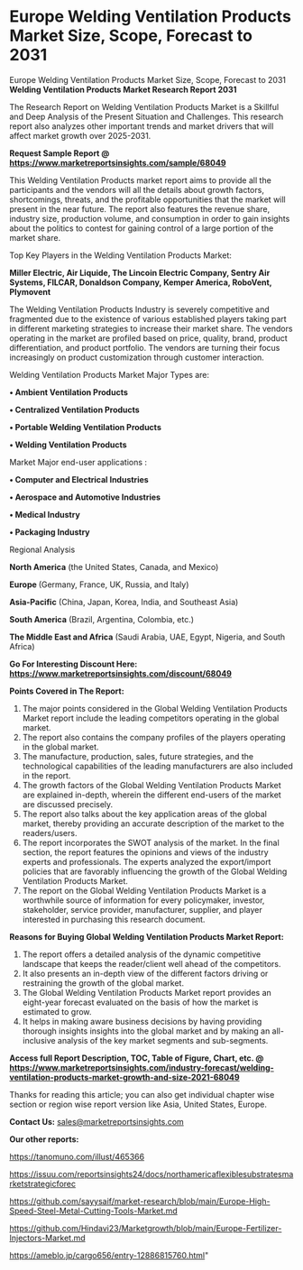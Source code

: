 # Europe Welding Ventilation Products Market Size, Scope, Forecast to 2031
Europe Welding Ventilation Products Market Size, Scope, Forecast to 2031
<strong>Welding Ventilation Products Market Research Report 2031</strong>

The Research Report on Welding Ventilation Products Market is a Skillful and Deep Analysis of the Present Situation and Challenges. This research report also analyzes other important trends and market drivers that will affect market growth over 2025-2031.

<strong>Request Sample Report @ <a href=https://www.marketreportsinsights.com/sample/68049>https://www.marketreportsinsights.com/sample/68049</a></strong>

This Welding Ventilation Products market report aims to provide all the participants and the vendors will all the details about growth factors, shortcomings, threats, and the profitable opportunities that the market will present in the near future. The report also features the revenue share, industry size, production volume, and consumption in order to gain insights about the politics to contest for gaining control of a large portion of the market share.

Top Key Players in the Welding Ventilation Products Market:

<strong>Miller Electric, Air Liquide, The Lincoin Electric Company, Sentry Air Systems, FILCAR, Donaldson Company, Kemper America, RoboVent, Plymovent</strong>

The Welding Ventilation Products Industry is severely competitive and fragmented due to the existence of various established players taking part in different marketing strategies to increase their market share. The vendors operating in the market are profiled based on price, quality, brand, product differentiation, and product portfolio. The vendors are turning their focus increasingly on product customization through customer interaction.

Welding Ventilation Products Market Major Types are:

<strong>• Ambient Ventilation Products

• Centralized Ventilation Products

• Portable Welding Ventilation Products

• Welding Ventilation Products</strong>

Market Major end-user applications :

<strong>• Computer and Electrical Industries

• Aerospace and Automotive Industries

• Medical Industry

• Packaging Industry</strong>

Regional Analysis

</u><strong><b>North America</b></strong> (the United States, Canada, and Mexico)

<strong><b>Europe </b></strong>(Germany, France, UK, Russia, and Italy)

<strong><b>Asia-Pacific</b></strong> (China, Japan, Korea, India, and Southeast Asia)

<strong><b>South America</b></strong> (Brazil, Argentina, Colombia, etc.)

<strong><b>The Middle East and Africa</b></strong> (Saudi Arabia, UAE, Egypt, Nigeria, and South Africa)

<strong>Go For Interesting Discount Here: <a href=https://www.marketreportsinsights.com/discount/68049>https://www.marketreportsinsights.com/discount/68049</a></strong>

<strong>Points Covered in The Report:</strong>
<ol>
  <li>The major points considered in the Global Welding Ventilation Products Market report include the leading competitors operating in the global market.</li>
  <li>The report also contains the company profiles of the players operating in the global market.</li>
  <li>The manufacture, production, sales, future strategies, and the technological capabilities of the leading manufacturers are also included in the report.</li>
  <li>The growth factors of the Global Welding Ventilation Products Market are explained in-depth, wherein the different end-users of the market are discussed precisely.</li>
  <li>The report also talks about the key application areas of the global market, thereby providing an accurate description of the market to the readers/users.</li>
  <li>The report incorporates the SWOT analysis of the market. In the final section, the report features the opinions and views of the industry experts and professionals. The experts analyzed the export/import policies that are favorably influencing the growth of the Global Welding Ventilation Products Market.</li>
  <li>The report on the Global Welding Ventilation Products Market is a worthwhile source of information for every policymaker, investor, stakeholder, service provider, manufacturer, supplier, and player interested in purchasing this research document.</li>
</ol>
<strong>Reasons for Buying Global Welding Ventilation Products Market Report:</strong>

<ol>
  <li>The report offers a detailed analysis of the dynamic competitive landscape that keeps the reader/client well ahead of the competitors.</li>
  <li>It also presents an in-depth view of the different factors driving or restraining the growth of the global market.</li>
  <li>The Global Welding Ventilation Products Market report provides an eight-year forecast evaluated on the basis of how the market is estimated to grow.</li>
  <li>It helps in making aware business decisions by having providing thorough insights insights into the global market and by making an all-inclusive analysis of the key market segments and sub-segments.</li>
</ol>
<strong>Access full Report Description, TOC, Table of Figure, Chart, etc. @ <a href=https://www.marketreportsinsights.com/industry-forecast/welding-ventilation-products-market-growth-and-size-2021-68049>https://www.marketreportsinsights.com/industry-forecast/welding-ventilation-products-market-growth-and-size-2021-68049</a></strong>


Thanks for reading this article; you can also get individual chapter wise section or region wise report version like Asia, United States, Europe.

<strong>Contact Us:</strong>
sales@marketreportsinsights.com

<strong>Our other reports:</strong>

<a href=https://tanomuno.com/illust/465366>https://tanomuno.com/illust/465366</a>

<a href=https://issuu.com/reportsinsights24/docs/northamericaflexiblesubstratesmarketstrategicforec>https://issuu.com/reportsinsights24/docs/northamericaflexiblesubstratesmarketstrategicforec</a>

<a href=https://github.com/sayysaif/market-research/blob/main/Europe-High-Speed-Steel-Metal-Cutting-Tools-Market.md>https://github.com/sayysaif/market-research/blob/main/Europe-High-Speed-Steel-Metal-Cutting-Tools-Market.md</a>

<a href=https://github.com/Hindavi23/Marketgrowth/blob/main/Europe-Fertilizer-Injectors-Market.md>https://github.com/Hindavi23/Marketgrowth/blob/main/Europe-Fertilizer-Injectors-Market.md</a>

<a href=https://ameblo.jp/cargo656/entry-12886815760.html>https://ameblo.jp/cargo656/entry-12886815760.html</a>"
